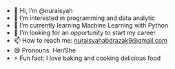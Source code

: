 - 👋 Hi, I’m @nuraisyah
- 👀 I’m interested in programming and data analytic
- 🌱 I’m currently learning Machine Learning with Python
- 💞️ I’m looking for an opportunity to start my career
- 📫 How to reach me: nuraisyahabdrazak9@gmail.com
- 😄 Pronouns: Her/She
- ⚡ Fun fact: I love baking and cooking delicious food

<!---
nuraisyah06/nuraisyah06 is a ✨ special ✨ repository because its `README.md` (this file) appears on your GitHub profile.
You can click the Preview link to take a look at your changes.
--->
